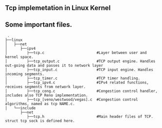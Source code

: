 ## **Tcp implemetation in Linux Kernel**  
## Some important files.   
     .   
    ├──linux  
    │   ├──net  
    │      ├──ipv4  
    │         ├──tcp.c                        #Layer between user and kernel space.  
    │         ├──tcp_output.c                 #TCP output engine. Handles out-going data and passes it to network layer  
    │         ├──tcp_input.c                  #TCP input engine. Handles incoming segments.  
    │         ├──tcp_timer.c                  #TCP timer handling.  
    │         ├──tcp_ipv4.c                   #IPv4 related functions, receives segments from network layer.  
    │         ├──tcp_cong.c                   #Congestion control handler, includes also TCP Reno implementation.  
    │         ├──tcp_[veno/westwood/vegas].c  #Congestion control algorithms, named as tcp NAME.c.  
    │   └──include  
           ├──net  
              ├──tcp.h                        #Main header files of TCP. struct tcp sock is defined here.  
              
